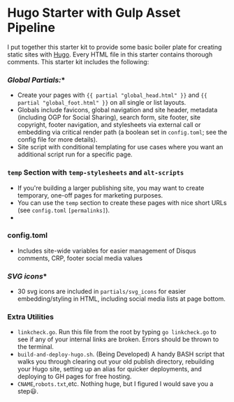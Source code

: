 # Hugo Starter with Gulp Asset Pipeline

I put together this starter kit to provide some basic boiler plate for creating static sites with [Hugo](https://gohugo.io/). Every HTML file in this starter contains thorough comments. This starter kit includes the following:

### 

### *Global Partials:**

* Create your pages with `{{ partial "global_head.html" }}` and `{{ partial "global_foot.html" }}` on all single or list layouts. 
* Globals include favicons, global navigation and site header, metadata (including OGP for Social Sharing), search form, site footer, site copyright, footer navigation, and stylesheets via external call or embedding via critical render path (a boolean set in `config.toml`; see the config file for more details).
* Site script with conditional templating for use cases where you want an additional script run for a specific page.

### `temp` Section with `temp-stylesheets` and `alt-scripts`

* If you're building a larger publishing site, you may want to create temporary, one-off pages for marketing purposes.
* You can use the `temp` section to create these pages with nice short URLs (see `config.toml` `[permalinks]`).
* 

### **config.toml**

* Includes site-wide variables for easier management of Disqus comments, CRP, footer social media values
 
### *SVG icons**

* 30 svg icons are included in `partials/svg_icons` for easier embedding/styling in HTML, including social media lists at page bottom.

### Extra Utilities

* `linkcheck.go`. Run this file from the root by typing `go linkcheck.go` to see if any of your internal links are broken. Errors should be thrown to the terminal.
* `build-and-deploy-hugo.sh`. (Being Developed) A handy BASH script that walks you through clearing out your old publish directory, rebuilding your Hugo site, setting up an alias for quicker deployments, and deploying to GH pages for free hosting. 
* `CNAME`,`robots.txt`,etc. Nothing huge, but I figured I would save you a step:smiley:. 
   